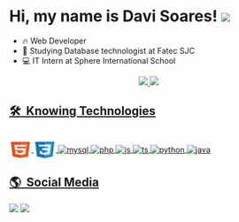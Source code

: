 <h1> Hi, my name is Davi Soares! <img src="https://raw.githubusercontent.com/kaueMarques/kaueMarques/master/hi.gif" width="30px"></h1>

- 🔥 Web Developer
- 🔭 Studying Database technologist at Fatec SJC
- 💻 IT Intern at Sphere International School

<div align="center">
  <a href="https://github.com/DaviSFS21">
  <img height="180em" src="https://github-readme-stats.vercel.app/api?username=DaviSFS21&show_icons=true&theme=gotham&include_all_commits=true&count_private=true"/>
  <img height="180em" src="https://github-readme-stats.vercel.app/api/top-langs/?username=DaviSFS21&layout=compact&langs_count=7&theme=gotham"/>
</div>
  
  ## 🛠 &nbsp;Knowing Technologies
  
<div style="display: inline_block"><br>
  <img align="center" alt="html" height="30" width="40" src="https://raw.githubusercontent.com/devicons/devicon/master/icons/html5/html5-original.svg">
  <img align="center" alt="css" height="30" width="40" src="https://raw.githubusercontent.com/devicons/devicon/master/icons/css3/css3-original.svg">
  <img align="center" alt="mysql" height="30" width="40" src="https://cdn.jsdelivr.net/gh/devicons/devicon/icons/mysql/mysql-original-wordmark.svg" />
  <img align="center" alt="php" height="30" width="40" src="https://cdn.jsdelivr.net/gh/devicons/devicon/icons/php/php-original.svg" />
  <img align="center" alt="js" height="30" width="40" src="https://cdn.jsdelivr.net/gh/devicons/devicon/icons/javascript/javascript-original.svg" />
  <img align="center" alt="ts" height="30" width="40" src="https://cdn.jsdelivr.net/gh/devicons/devicon/icons/typescript/typescript-original.svg" />
  <img align="center" alt="python" height="30" width="40" src="https://cdn.jsdelivr.net/gh/devicons/devicon/icons/python/python-original.svg" />
  <img align="center" alt="java" height="30" width="40" src="https://cdn.jsdelivr.net/gh/devicons/devicon/icons/java/java-original.svg" />
</div>
  
  ## 🌎 &nbsp;Social Media
 
<div> 
  <a href="https://www.linkedin.com/in/dsf21/" target="_blank"><img src="https://img.shields.io/badge/-LinkedIn-%230077B5?style=for-the-badge&logo=linkedin&logoColor=white" target="_blank"></a> 
  <a href="https://davisoares.com.br" target="_blank"><img src="https://img.shields.io/badge/portfolio-white?style=for-the-badge" target="_blank"></a> 
</div>
